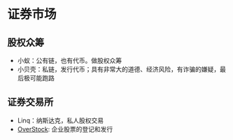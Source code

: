 证券市场
===

## 股权众筹
* 小蚁：公有链，也有代币。做股权众筹
* 小贝壳：私链，发行代币；具有非常大的道德、经济风险，有诈骗的嫌疑，最后极可能跑路

## 证券交易所
* Linq：纳斯达克，私人股权交易
* [OverStock](): 企业股票的登记和发行
